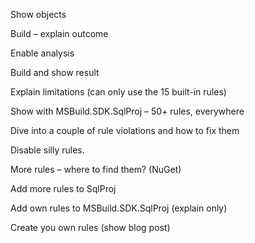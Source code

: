 Show objects

Build – explain outcome

Enable analysis

Build and show result

Explain limitations (can only use the 15 built-in rules)

Show with MSBuild.SDK.SqlProj – 50+ rules, everywhere

Dive into a couple of rule violations and how to fix them

Disable silly rules.

More rules – where to find them? (NuGet)

Add more rules to SqlProj

Add own rules to MSBuild.SDK.SqlProj (explain only)

Create you own rules (show blog post)
